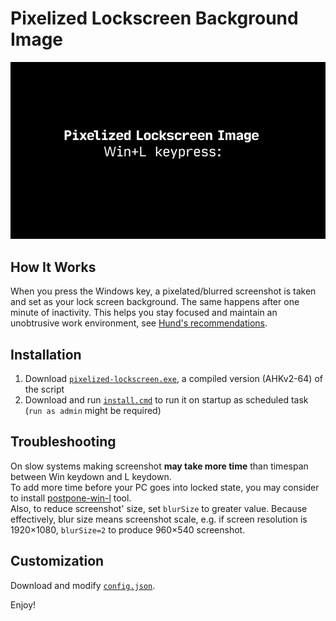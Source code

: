 # Pixelized Lockscreen Background Image

<img src="images/pixelized-lockscreen-how-it-works.gif" width="768" alt="pixelized lockscreen background: how it works" />

## How It Works
When you press the Windows key, a pixelated/blurred screenshot is taken and set as your lock screen background.
The same happens after one minute of inactivity.
This helps you stay focused and maintain an unobtrusive work environment, see [Hund's recommendations](https://web.archive.org/web/20231004142509/https://hund.tty1.se/2018/09/04/use-a-pixelated-version-of-your-desktop-as-your-lockscreen-with-i3lock.html).  

## Installation
1. Download [`pixelized-lockscreen.exe`](pixelized-lockscreen.exe), a compiled version (AHKv2-64) of the script
2. Download and run [`install.cmd`](install.cmd) to run it on startup as scheduled task (`run as admin` might be required)

## Troubleshooting
On slow systems making screenshot **may take more time** than timespan between Win keydown and L keydown.  
To add more time before your PC goes into locked state, you may consider to install [postpone-win-l](/postpone-win-l) tool.  
Also, to reduce screenshot' size, set `blurSize` to greater value. Because effectively, blur size means screenshot scale, e.g. if screen resolution is 1920×1080, `blurSize=2` to produce 960×540 screenshot.  

## Customization
Download and modify [`config.json`](config.json).  

Enjoy!

